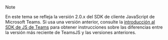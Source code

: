 > [!NOTE]
> En este tema se refleja la versión 2.0.x del SDK de cliente JavaScript de Microsoft Teams. Si usa una versión anterior, consulte la [introducción al SDK de JS de Teams](msteams-docs/msteams-platform/tabs/how-to/../../../../../tabs/how-to/using-teams-client-sdk.md) para obtener instrucciones sobre las diferencias entre la versión más reciente de TeamsJS y las versiones anteriores.